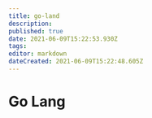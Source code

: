 ```yaml
---
title: go-land
description: 
published: true
date: 2021-06-09T15:22:53.930Z
tags: 
editor: markdown
dateCreated: 2021-06-09T15:22:48.605Z
---
```


# Go Lang
